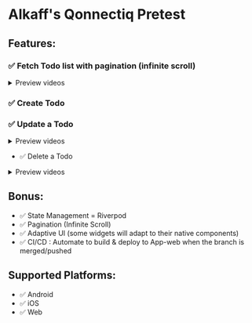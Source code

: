 # Alkaff's Qonnectiq Pretest

## Features:
### ✅ Fetch Todo list with pagination (infinite scroll)
<details>
      <summary>Preview videos</summary>

  </br>
  Android:
  
https://github.com/user-attachments/assets/ba5396a4-41f6-412e-a30d-582918d86ab9

</br>
  iOS:

https://github.com/user-attachments/assets/b97d3199-2b1a-46d8-80ea-393afc995111
</details>

  
  
### ✅ Create Todo
### ✅ Update a Todo
<details>
      <summary>Preview videos</summary>

  </br>
  Android:
  


https://github.com/user-attachments/assets/802d3a83-3309-4b53-ae8f-5c152444c3ec



</br>
  iOS:


https://github.com/user-attachments/assets/b9e828f8-ba7a-4671-bc36-b2fac98c7326



</details>


- ✅ Delete a Todo
<details>
      <summary>Preview videos</summary>

  </br>
  Android:
  


https://github.com/user-attachments/assets/9abf0638-509a-47f7-bb84-d7b9a64ef210






</br>
  iOS:


https://github.com/user-attachments/assets/ac5a0af7-e361-4698-a1ff-22910399476d






</details>

## Bonus:
- ✅ State Management = Riverpod
- ✅ Pagination (Infinite Scroll)
- ✅ Adaptive UI (some widgets will adapt to their native components)
- ✅ CI/CD : Automate to build & deploy to App-web when the branch is merged/pushed

## Supported Platforms:
- ✅ Android 
- ✅ iOS 
- ✅ Web 


